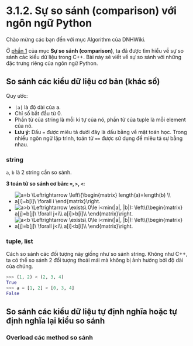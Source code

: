 # 3.1.2. Sự so sánh (comparison) với ngôn ngữ Python

Chào mừng các bạn đến với mục Algorithm của DNHWiki.

Ở [phần 1](3.1.1-comparison-c++.md) của mục **Sự so sánh (comparison)**, ta đã được tìm hiểu về sự so sánh các kiểu dữ liệu trong C++. Bài này sẽ viết về sự so sánh với những đặc trưng riêng của ngôn ngữ Python.

## So sánh các kiểu dữ liệu cơ bản (khác số)

Quy ước:

- `|a|` là độ dài của a.
- Chỉ số bắt đầu từ 0.
- Phần tử của string là mỗi kí tự của nó, phần tử của tuple là mỗi element của nó.
- **Lưu ý**: Dấu `=` được miêu tả dưới đây là dấu bằng về mặt toán học. Trong nhiều ngôn ngữ lập trình, toán tử `==` được sử dụng để miêu tả sự bằng nhau.

### string

`a`, `b` là 2 string cần so sánh.

**3 toán tử so sánh cơ bản: `=`, `>`, `<`:**

- <img src="https://latex.codecogs.com/gif.latex?a=b&space;\Leftrightarrow&space;\left\{\begin{matrix}&space;length(a)=length(b)&space;\\&space;a[i]=b[i]\&space;\forall&space;i&space;\end{matrix}\right." title="a=b \Leftrightarrow \left\{\begin{matrix} length(a)=length(b) \\ a[i]=b[i]\ \forall i \end{matrix}\right." />

- <img src="https://latex.codecogs.com/gif.latex?a>b&space;\Leftrightarrow&space;\exists\&space;0\le&space;i<min(|a|,&space;|b|):&space;\left\{\begin{matrix}&space;a[j]=b[j]\&space;\forall&space;j<i\\&space;a[i]>b[i]\\&space;\end{matrix}\right." title="a>b \Leftrightarrow \exists\ 0\le i<min(|a|, |b|): \left\{\begin{matrix} a[j]=b[j]\ \forall j<i\\ a[i]>b[i]\\ \end{matrix}\right." style="vertical-align:middle;"/>

- <img src="https://latex.codecogs.com/gif.latex?a<b&space;\Leftrightarrow&space;\exists\&space;0\le&space;i<min(|a|,&space;|b|):&space;\left\{\begin{matrix}&space;a[j]=b[j]\&space;\forall&space;j<i\\&space;a[i]<b[i]\\&space;\end{matrix}\right." title="a<b \Leftrightarrow \exists\ 0\le i<min(|a|, |b|): \left\{\begin{matrix} a[j]=b[j]\ \forall j<i\\ a[i]<b[i]\\ \end{matrix}\right."/>


### tuple, list

Cách so sánh các đối tượng này giống như so sánh string. Không như C++, ta có thể so sánh 2 đối tượng thoải mái mà không bị ảnh hưởng bởi độ dài của chúng.

```python
>>> (1, 2) < (2, 3, 4)
True
>>> a = [1, 2] < [0, 3, 4]
False
```

## So sánh các kiểu dữ liệu tự định nghĩa hoặc tự định nghĩa lại kiểu so sánh

### Overload các method so sánh
